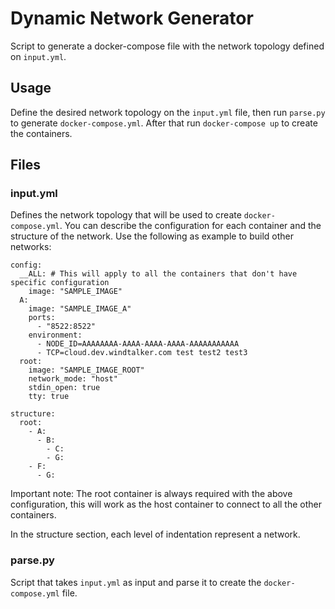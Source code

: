 # Dynamic Network Generator

Script to generate a docker-compose file with the network topology defined on `input.yml`.

## Usage

Define the desired network topology on the `input.yml` file, then run `parse.py` to generate `docker-compose.yml`. After that run `docker-compose up` to create the containers.

## Files

### input.yml

Defines the network topology that will be used to create `docker-compose.yml`. You can describe the configuration for each container and the structure of the network. Use the following as example to build other networks: 
```
config:
  __ALL: # This will apply to all the containers that don't have specific configuration
    image: "SAMPLE_IMAGE"
  A:
    image: "SAMPLE_IMAGE_A"
    ports:
      - "8522:8522"
    environment: 
      - NODE_ID=AAAAAAAA-AAAA-AAAA-AAAA-AAAAAAAAAAA
      - TCP=cloud.dev.windtalker.com test test2 test3
  root:
    image: "SAMPLE_IMAGE_ROOT"
    network_mode: "host"
    stdin_open: true
    tty: true

structure:
  root:
    - A:
      - B:
        - C:
        - G: 
    - F:
      - G:
```
Important note: The root container is always required with the above configuration, this will work as the host container to connect to all the other containers.

In the structure section, each level of indentation represent a network.

### parse.py

Script that takes `input.yml` as input and parse it to create the `docker-compose.yml` file.